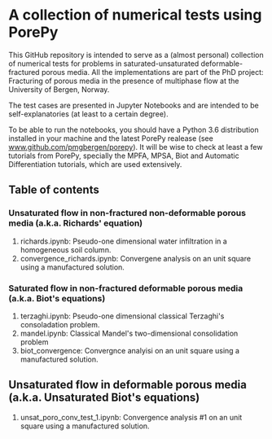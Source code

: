 # A collection of numerical tests using PorePy

This GitHub repository is intended to serve as a (almost personal) collection of numerical tests for problems in saturated-unsaturated deformable-fractured porous media. All the implementations are part of the PhD project: Fracturing of porous media in the presence of multiphase flow at the University of Bergen, Norway. 

The test cases are presented in Jupyter Notebooks and are intended to be self-explanatories (at least to a certain degree).

To be able to run the notebooks, you should have a Python 3.6 distribution installed in your machine and the latest PorePy realease (see www.github.com/pmgbergen/porepy). It will be wise to check at least a few tutorials from PorePy, specially the MPFA, MPSA, Biot and Automatic Differentiation tutorials, which are used extensively.

## Table of contents

### Unsaturated flow in non-fractured non-deformable porous media (a.k.a. Richards' equation)

1. richards.ipynb: Pseudo-one dimensional water infiltration in a homogeneous soil column.
2. convergence_richards.ipynb: Convergene analysis on an unit square using a manufactured solution.

### Saturated flow in non-fractured deformable porous media (a.k.a. Biot's equations)

1. terzaghi.ipynb: Pseudo-one dimensional classical Terzaghi's consoladation problem.
2. mandel.ipynb: Classical Mandel's two-dimensional consolidation problem
3. biot_convergence: Convergnce analyisi on an unit square using a manufactured solution.

## Unsaturated flow in deformable porous media (a.k.a. Unsaturated Biot's equations)

1. unsat_poro_conv_test_1.ipynb: Convergence analysis #1 on an unit square using a manufactured solution.
